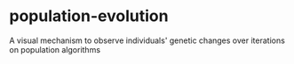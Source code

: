 # population-evolution
A visual mechanism to observe individuals' genetic changes over iterations on population algorithms
